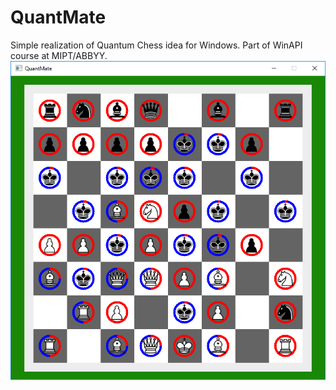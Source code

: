 # QuantMate
Simple realization of Quantum Chess idea for Windows. Part of WinAPI course at MIPT/ABBYY.
![alt text](https://raw.githubusercontent.com/IKholopov/QuantMate/master/CatchMeIfYouCan.png)

